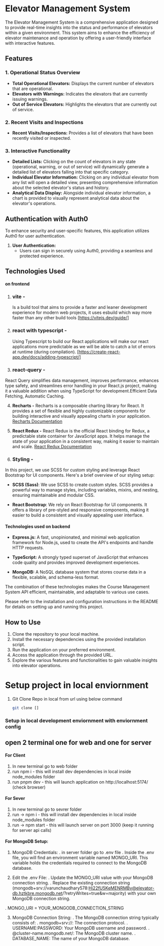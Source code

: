 # Elevator Management System

The Elevator Management System is a comprehensive application designed to provide real-time insights into the status and performance of elevators within a given environment. This system aims to enhance the efficiency of elevator maintenance and operation by offering a user-friendly interface with interactive features.

## Features

### 1. Operational Status Overview

- **Total Operational Elevators:** Displays the current number of elevators that are operational.
- **Elevators with Warnings:** Indicates the elevators that are currently issuing warnings.
- **Out of Service Elevators:** Highlights the elevators that are currently out of service.

### 2. Recent Visits and Inspections

- **Recent Visits/Inspections:** Provides a list of elevators that have been recently visited or inspected.

### 3. Interactive Functionality

- **Detailed Lists:** Clicking on the count of elevators in any state (operational, warning, or out of service) will dynamically generate a detailed list of elevators falling into that specific category.
- **Individual Elevator Information:** Clicking on any individual elevator from any list will open a detailed view, presenting comprehensive information about the selected elevator's status and history.
- **Analytical Data Display:** Alongside individual elevator information, a chart is provided to visually represent analytical data about the elevator's operations.

## Authentication with Auth0

To enhance security and user-specific features, this application utilizes Auth0 for user authentication. 

1. **User Authentication:**
   - Users can sign in securely using Auth0, providing a seamless and protected experience.

## Technologies Used

#### on frontend
1. ### vite -
   Is a build tool that aims to provide a faster and leaner development experience for modern web projects, it uses esbuild which way more faster than any other build tools [https://vitejs.dev/guide/]
2. ### react with typescript -
   Using Typescript to build our React applications will make our react applications more predictable as we will be able to catch a lot of errors at runtime (during compilation). [https://create-react-app.dev/docs/adding-typescript/]


3. ### react-query - 
 React Query simplifies data management, improves performance, enhances type safety, and streamlines error handling in your React.js project, making it a valuable addition when using TypeScript for development.Efficient Data Fetching, Automatic Caching.

 4. **Recharts -**
   Recharts is a composable charting library for React. It provides a set of flexible and highly customizable components for building interactive and visually appealing charts in your application. [Recharts Documentation](https://recharts.org/)

5. **React Redux -**
   React Redux is the official React binding for Redux, a predictable state container for JavaScript apps. It helps manage the state of your application in a consistent way, making it easier to maintain and scale. [React Redux Documentation](https://redux-toolkit.js.org/)

6. ### Styling - 

In this project, we use SCSS for custom styling and leverage React Bootstrap for UI components. Here's a brief overview of our styling setup:

- **SCSS (Sass)**: We use SCSS to create custom styles. SCSS provides a powerful way to manage styles, including variables, mixins, and nesting, ensuring maintainable and modular CSS.

- **React Bootstrap**: We rely on React Bootstrap for UI components. It offers a library of pre-styled and responsive components, making it easier to build a consistent and visually appealing user interface.

#### Technologies used on backend

- **Express.js:** A fast, unopinionated, and minimal web application framework for Node.js, used to create the API's endpoints and handle HTTP requests.

- **TypeScript:** A strongly typed superset of JavaScript that enhances code quality and provides improved development experiences.

- **MongoDB:** A NoSQL database system that stores course data in a flexible, scalable, and schema-less format.

The combination of these technologies makes the Course Management System API efficient, maintainable, and adaptable to various use cases.

Please refer to the installation and configuration instructions in the README for details on setting up and running this project.

## How to Use

1. Clone the repository to your local machine.
2. Install the necessary dependencies using the provided installation script.
3. Run the application on your preferred environment.
4. Access the application through the provided URL.
5. Explore the various features and functionalities to gain valuable insights into elevator operations.



# Setup project in local enviornment
1. Git Clone Repo in local from url using below command
   ```bash
   git clone []
   ```
### Setup in local development enviornment with enviornment config
## open 2 terminal one for web and one for server 

#### For Client 
1. In new terminal go to web folder 
2. run npm i - this will install dev dependencies in local inside node_modules folder
3. run pnpm dev - this will launch application on http://localhost:5174/ (check browser)

#### For Sever 
1. In new terminal go to sevrer folder 
2. run -> npm i - this will install dev dependencies in local inside node_modules folder
3. run -> npm start - this will launch server on port 3000 (keep it running for server api calls)

#### For MongoDB Setup:
1. MongoDB Credentials:
. in server folder go to .env file 
. Inside the .env file, you will find an environment variable named MONGO_URI. This variable holds the credentials required to connect to the MongoDB database.

2. Edit the .env File:
. Update the MONGO_URI value with your MongoDB connection string.
. Replace the existing connection string
 (mongodb+srv://varunchaudhary578:Hi22fU5KeMENRMBv@elevator-db.hztkbre.mongodb.net/?retryWrites=true&w=majority) with your own MongoDB connection string.

. MONGO_URI = YOUR_MONGODB_CONNECTION_STRING

3. MongoDB Connection String:
. The MongoDB connection string typically consists of:
. mongodb+srv://: The connection protocol.
. USERNAME:PASSWORD: Your MongoDB username and password.
. @cluster-name.mongodb.net/: The MongoDB cluster name.
. DATABASE_NAME: The name of your MongoDB database.